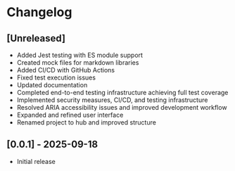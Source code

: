 # Changelog

## [Unreleased]
- Added Jest testing with ES module support
- Created mock files for markdown libraries
- Added CI/CD with GitHub Actions
- Fixed test execution issues
- Updated documentation
- Completed end-to-end testing infrastructure achieving full test coverage
- Implemented security measures, CI/CD, and testing infrastructure
- Resolved ARIA accessibility issues and improved development workflow
- Expanded and refined user interface
- Renamed project to hub and improved structure

## [0.0.1] - 2025-09-18
- Initial release